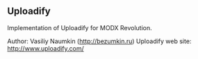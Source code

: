 ## Uploadify

Implementation of Uploadify for MODX Revolution.

Author: Vasiliy Naumkin (http://bezumkin.ru)
Uploadify web site: http://www.uploadify.com/